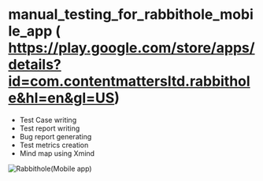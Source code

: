 # manual_testing_for_rabbithole_mobile_app ( https://play.google.com/store/apps/details?id=com.contentmattersltd.rabbithole&hl=en&gl=US) 
- Test Case writing
- Test report writing
- Bug report generating
- Test metrics creation
- Mind map using Xmind

![Rabbithole(Mobile app)](https://user-images.githubusercontent.com/69734547/207107100-d60cfa25-750b-4ed1-b02b-eed48101a45e.png)
